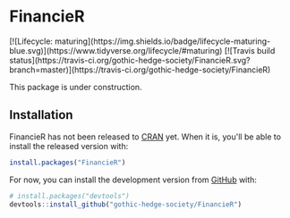
<!-- README.md is generated from README.Rmd. Please edit that file -->
<link rel="stylesheet" type="text/css" media="all" href="pkgdown/extra.css"/>

<h1 id="FinancieR-main-title">
FinancieR
</h1>
<!-- badges: start -->
[![Lifecycle: maturing](https://img.shields.io/badge/lifecycle-maturing-blue.svg)](https://www.tidyverse.org/lifecycle/#maturing) [![Travis build status](https://travis-ci.org/gothic-hedge-society/FinancieR.svg?branch=master)](https://travis-ci.org/gothic-hedge-society/FinancieR) <!-- badges: end -->

This package is under construction.

Installation
------------

FinancieR has not been released to [CRAN](https://CRAN.R-project.org) yet. When it is, you'll be able to install the released version with:

``` r
install.packages("FinancieR")
```

For now, you can install the development version from [GitHub](https://github.com/) with:

``` r
# install.packages("devtools")
devtools::install_github("gothic-hedge-society/FinancieR")
```
